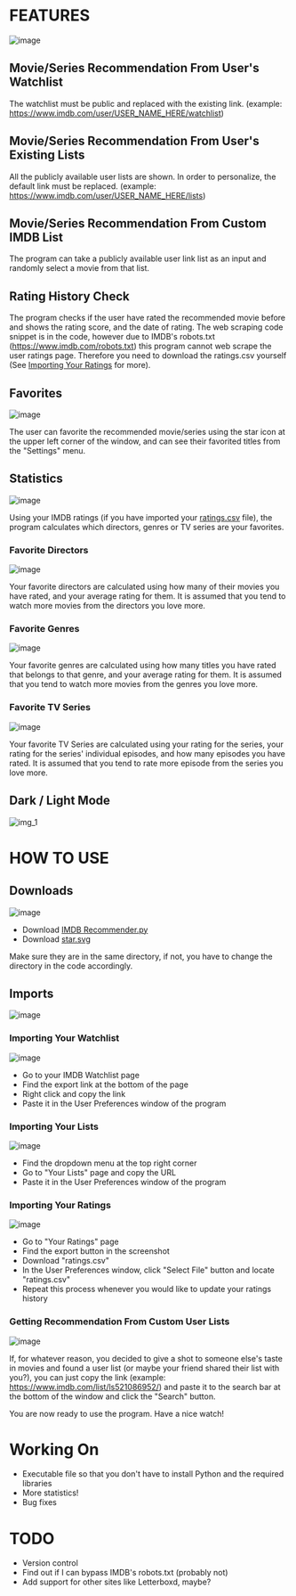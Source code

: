 # FEATURES
![image](https://github.com/isonerinan/Python-Projects/assets/38159563/6937b376-10e2-4464-9891-7dd1814a5434)

## Movie/Series Recommendation From User's Watchlist
The watchlist must be public and replaced with the existing link. (example: https://www.imdb.com/user/USER_NAME_HERE/watchlist)

## Movie/Series Recommendation From User's Existing Lists
All the publicly available user lists are shown. In order to personalize, the default link must be replaced. (example: https://www.imdb.com/user/USER_NAME_HERE/lists)

## Movie/Series Recommendation From Custom IMDB List
The program can take a publicly available user link list as an input and randomly select a movie from that list.

## Rating History Check
The program checks if the user have rated the recommended movie before and shows the rating score, and the date of rating. The web scraping code snippet is in the code, however due to IMDB's robots.txt (https://www.imdb.com/robots.txt) this program cannot web scrape the user ratings page. Therefore you need to download the ratings.csv yourself (See [Importing Your Ratings](#importing-your-ratings) for more).

## Favorites
![image](https://github.com/isonerinan/Python-Projects/assets/38159563/06a0e9bb-93bf-4b08-91ca-bcfcabcb6448)

The user can favorite the recommended movie/series using the star icon at the upper left corner of the window, and can see their favorited titles from the "Settings" menu.

## Statistics
![image](https://github.com/isonerinan/Python-Projects/assets/38159563/5ed18579-315e-4856-b67c-222430ac78fd)

Using your IMDB ratings (if you have imported your [ratings.csv](#importing-your-ratings) file), the program calculates which directors, genres or TV series are your favorites.

### Favorite Directors
![image](https://github.com/isonerinan/Python-Projects/assets/38159563/dbe14d04-05c4-4263-85cd-72c2282296be)

Your favorite directors are calculated using how many of their movies you have rated, and your average rating for them. It is assumed that you tend to watch more movies from the directors you love more.

### Favorite Genres
![image](https://github.com/isonerinan/Python-Projects/assets/38159563/3569f4a1-0f0a-4703-b7c5-762f725efac6)

Your favorite genres are calculated using how many titles you have rated that belongs to that genre, and your average rating for them. It is assumed that you tend to watch more movies from the genres you love more.

### Favorite TV Series
![image](https://github.com/isonerinan/Python-Projects/assets/38159563/d921a818-bccb-4754-8b21-75bf0e46414f)

Your favorite TV Series are calculated using your rating for the series, your rating for the series' individual episodes, and how many episodes you have rated. It is assumed that you tend to rate more episode from the series you love more.

## Dark / Light Mode
![img_1](https://github.com/isonerinan/Python-Projects/assets/38159563/12624afc-1bea-4f47-a352-86b271dee044)

# HOW TO USE
## Downloads
![image](https://github.com/isonerinan/Python-Projects/assets/38159563/3725a159-7791-4101-83a9-bfcec8e55ccd)

- Download [IMDB Recommender.py](https://github.com/isonerinan/Python-Projects/blob/27cfd4181afd54c833545aa73f0aec42dcdd4c74/IMDB%20Recommender/IMDB%20Recommender.py)
- Download [star.svg](https://github.com/isonerinan/Python-Projects/blob/27cfd4181afd54c833545aa73f0aec42dcdd4c74/IMDB%20Recommender/star.svg)

Make sure they are in the same directory, if not, you have to change the directory in the code accordingly. 

## Imports
![image](https://github.com/isonerinan/Python-Projects/assets/38159563/94601f23-37f9-4dab-ad4f-01eec4a624d7)

### Importing Your Watchlist
![image](https://github.com/isonerinan/Python-Projects/assets/38159563/d4a0a6e7-4699-4224-9bd1-53f71c6b2843)

- Go to your IMDB Watchlist page
- Find the export link at the bottom of the page
- Right click and copy the link
- Paste it in the User Preferences window of the program

### Importing Your Lists
![image](https://github.com/isonerinan/Python-Projects/assets/38159563/bf5ede4b-c663-4c02-9b19-dcacde26e414)

- Find the dropdown menu at the top right corner
- Go to "Your Lists" page and copy the URL
- Paste it in the User Preferences window of the program

### Importing Your Ratings
![image](https://github.com/isonerinan/Python-Projects/assets/38159563/eeef4e39-df0e-4225-9ec3-a352d8f7ab00)

- Go to "Your Ratings" page
- Find the export button in the screenshot
- Download "ratings.csv"
- In the User Preferences window, click "Select File" button and locate "ratings.csv"
- Repeat this process whenever you would like to update your ratings history

### Getting Recommendation From Custom User Lists
![image](https://github.com/isonerinan/Python-Projects/assets/38159563/ce4a477a-45e2-4a37-a863-52fd2ebf71cf)

If, for whatever reason, you decided to give a shot to someone else's taste in movies and found a user list (or maybe your friend shared their list with you?), you can just copy the link (example: https://www.imdb.com/list/ls521086952/) and paste it to the search bar at the bottom of the window and click the "Search" button.

You are now ready to use the program. Have a nice watch!

# Working On
- Executable file so that you don't have to install Python and the required libraries
- More statistics!
- Bug fixes

# TODO
- Version control
- Find out if I can bypass IMDB's robots.txt (probably not)
- Add support for other sites like Letterboxd, maybe?

